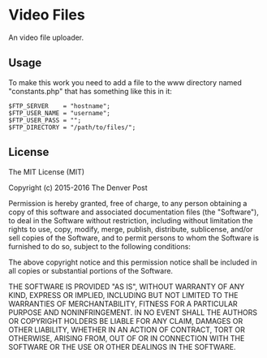 # Video Files
An video file uploader.
## Usage
To make this work you need to add a file to the www directory named "constants.php" that has something like this in it:
```
$FTP_SERVER    = "hostname";
$FTP_USER_NAME = "username";
$FTP_USER_PASS = "";
$FTP_DIRECTORY = "/path/to/files/";
```

## License

The MIT License (MIT)

Copyright (c) 2015-2016 The Denver Post

Permission is hereby granted, free of charge, to any person obtaining a copy
of this software and associated documentation files (the "Software"), to deal
in the Software without restriction, including without limitation the rights
to use, copy, modify, merge, publish, distribute, sublicense, and/or sell
copies of the Software, and to permit persons to whom the Software is
furnished to do so, subject to the following conditions:

The above copyright notice and this permission notice shall be included in all
copies or substantial portions of the Software.

THE SOFTWARE IS PROVIDED "AS IS", WITHOUT WARRANTY OF ANY KIND, EXPRESS OR
IMPLIED, INCLUDING BUT NOT LIMITED TO THE WARRANTIES OF MERCHANTABILITY,
FITNESS FOR A PARTICULAR PURPOSE AND NONINFRINGEMENT. IN NO EVENT SHALL THE
AUTHORS OR COPYRIGHT HOLDERS BE LIABLE FOR ANY CLAIM, DAMAGES OR OTHER
LIABILITY, WHETHER IN AN ACTION OF CONTRACT, TORT OR OTHERWISE, ARISING FROM,
OUT OF OR IN CONNECTION WITH THE SOFTWARE OR THE USE OR OTHER DEALINGS IN THE
SOFTWARE.
